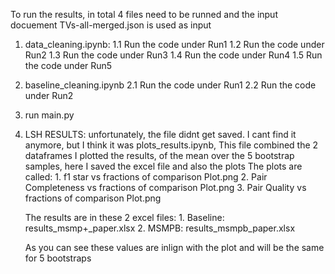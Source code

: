 To run the results, in total 4 files need to be runned and the input docuement TVs-all-merged.json is used as input
1. data_cleaning.ipynb:
    1.1 Run the code under Run1
    1.2 Run the code under Run2
    1.3 Run the code under Run3
    1.4 Run the code under Run4
    1.5 Run the code under Run5

2. baseline_cleaning.ipynb
    2.1 Run the code under Run1
    2.2 Run the code under Run2

3. run main.py

4. LSH RESULTS: unfortunately, the file didnt get saved. I cant find it anymore, but I think it was plots_results.ipynb,
    This file combined the 2 dataframes 
    I plotted the results, of the mean over the 5 bootstrap samples, here I saved the excel file and also the plots
    The plots are called:
        1. f1 star vs fractions of comparison Plot.png
        2. Pair Completeness vs fractions of comparison Plot.png
        3. Pair Quality vs fractions of comparison Plot.png
    
    The results are in these 2 excel files:
        1. Baseline: results_msmp+_paper.xlsx
        2. MSMPB: results_msmpb_paper.xlsx
    
    As you can see these values are inlign with the plot and will be the same for 5 bootstraps
    
